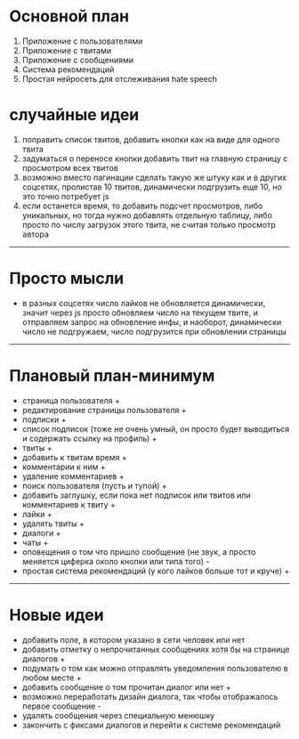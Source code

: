 # Основной план
1. Приложение с пользователями
2. Приложение с твитами
3. Приложение с сообщениями
4. Система рекомендаций
5. Простая нейросеть для отслеживания hate speech



# случайные идеи
1. поправить список твитов, добавить кнопки как на виде для одного твита
2. задуматься о переносе кнопки добавить твит на главную страницу с просмотром всех твитов
3. возможно вместо пагинации сделать такую же штуку как и в других соцсетях, пролистав 10 твитов, динамически подгрузить еще 10, но это точно потребует js
4. если останется время, то добавить подсчет просмотров, либо уникальных, но тогда нужно добавлять отдельную таблицу, либо просто по числу загрузок этого твита, не считая только просмотр автора



-----------------------------------------
# Просто мысли
- в разных соцсетях число лайков не обновляется динамически, значит через js просто обновляем число на текущем твите, и отправляем запрос на обновление инфы, и наоборот, динамически число не подгружаем, число подгрузится при обновлении страницы

-----------------------------------------
# Плановый план-минимум
- страница пользователя +
- редактирование страницы пользователя +
- подписки +
- список подписок (тоже не очень умный, он просто будет выводиться и содержать ссылку на профиль) +
- твиты +
- добавить к твитам время +
- комментарии к ним +
- удаление комментариев +
- поиск пользователя (пусть и тупой) +
- добавить заглушку, если пока нет подписок или твитов или комментариев к твиту +
- лайки +
- удалять твиты +
- диалоги +
- чаты +
- оповещения о том что пришло сообщение (не звук, а просто меняется циферка около кнопки или типа того) -
- простая система рекомендаций (у кого лайков больше тот и круче) +
- ---------------------------------------
# Новые идеи
- добавить поле, в котором указано в сети человек или нет
- добавить отметку о непрочитанных сообщениях хотя бы на странице диалогов +
- подумать о том как можно отправлять уведомления пользователю в любом месте +
- добавить сообщение о том прочитан диалог или нет +
- возможно переработать дизайн диалога, так чтобы отображалось первое сообщение -
- удалять сообщения через специальную менюшку
- закончить с фиксами диалогов и перейти к системе рекомендаций